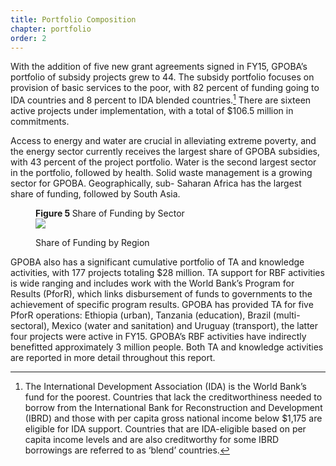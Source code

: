 ```yaml
---
title: Portfolio Composition
chapter: portfolio
order: 2
---
```


With the addition of five new grant agreements signed in FY15, GPOBA’s portfolio of subsidy projects grew to 44. The subsidy portfolio focuses on provision of basic services to the poor, with 82 percent of funding going to IDA countries and 8 percent to IDA blended countries.[^2] There are sixteen active projects under implementation, with a total of $106.5 million in commitments.

Access to energy and water are crucial in alleviating extreme poverty, and the energy sector currently receives the largest share of GPOBA subsidies, with 43 percent of the project portfolio. Water is the second largest sector in the portfolio, followed by health. Solid waste management is a growing sector for GPOBA. Geographically, sub- Saharan Africa has the largest share of funding, followed by South Asia.

<figure class="ct-figure-05-sector chart js-chart ct-golden-section" alt="Share of Funding by Sector">
    <figcaption class="chart-caption"><strong>Figure 5 </strong> Share of Funding by Sector</figcaption>
    <img src="<%= '/' + images_dir + '/figures/figure05.png' %>" />
</figure>

<figure class="ct-figure-05-region chart js-chart ct-golden-section" alt="Share of Funding by Sector">
    <figcaption class="chart-caption"> Share of Funding by Region</figcaption>
</figure>

GPOBA also has a significant cumulative portfolio of TA and knowledge activities, with 177 projects totaling $28 million. TA support for RBF activities is wide ranging and includes work with the World Bank’s Program for Results (PforR), which links disbursement of funds to governments to the achievement of specific program results. GPOBA has provided TA for five PforR operations: Ethiopia (urban), Tanzania (education), Brazil (multi-sectoral), Mexico (water and sanitation) and Uruguay (transport), the latter four projects were active in FY15. GPOBA’s RBF activities have indirectly benefitted approximately 3 million people. Both TA and knowledge activities are reported in more detail throughout this report.

<!-- [_infographic_ _pop-up_ _on this page for funding by region and sector as in printed AR?_]

_Link to: _(newly designed) table showing overall portfolio – by sector / region_ -->

[^2]: The International Development Association (IDA) is the World Bank’s fund for the poorest. Countries that lack the creditworthiness needed to borrow from the International Bank for Reconstruction and Development (IBRD) and those with per capita gross national income below $1,175 are eligible for IDA support. Countries that are IDA-eligible based on per capita income levels and are also creditworthy for some IBRD borrowings are referred to as ‘blend’ countries.